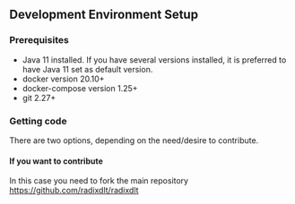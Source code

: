 ## Development Environment Setup

### Prerequisites
- Java 11 installed. If you have several versions installed, it is preferred to have Java 11 set as default version. 
- docker version 20.10+
- docker-compose version 1.25+
- git 2.27+

### Getting code
There are two options, depending on the need/desire to contribute.

#### If you want to contribute
In this case you need to fork the main repository https://github.com/radixdlt/radixdlt